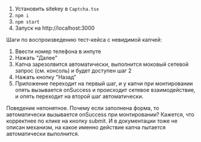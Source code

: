 1. Установить sitekey в `Captcha.tsx`
2. `npm i`
3. `npm start`
4. Запуск на http://localhost:3000

Шаги по воспроизведению тест-кейса с невидимой капчей:

1. Ввести номер телефона в инпуте
2. Нажать "Далее"
3. Капча зарезолвится автоматически, выполнится моковый сетевой запрос (см. консоль) и будет доступен шаг 2
4. Нажать кнопку "Назад"
5. Приложение переходит на первый шаг, и у капчи при монтировании опять вызывается onSuccess и происходит сетевое взаимодействие, и опять переходит на второй шаг автоматически.

Поведение непонятное. Почему если заполнена форма, то автоматически вызывается onSuccess при монтировании? Кажется, что корректнее по клике на кнопку submit. И в документации тоже не описан механизм, на какое именно действие капча пытается автоматически выполнится.
